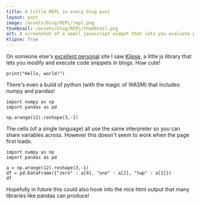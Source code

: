 ```yaml
---
title: A little REPL in every blog post
layout: post
image: /assets/blog/REPL/repl.png
thumbnail: /assets/blog/REPL/thumbnail.png
alt: A screenshot of a small javascript widget that lets you evaluate python code. It's showing some numpy code and its evaluated output.
klipse: True
---
```


On someone else's [excellent personal](http://lambdafunk.com/) site I saw [Klipse](https://github.com/viebel/klipse), a little js library that lets you modify and execute code snippets in blogs. How cute!

```klipse-python
print("Hello, world!")
```

There's even a build of python (with the magic of WASM) that includes numpy and pandas!

```klipse-python
import numpy as np
import pandas as pd

np.arange(12).reshape(3,-1)
```

The cells (of a single language) all use the same interpreter so you can share variables across. However this doesn't seem to work when the page first loads.

```klipse-python
import numpy as np
import pandas as pd

a = np.arange(12).reshape(3,-1)
df = pd.DataFrame({"zero" : a[0], "one" : a[2], "twp" : a[2]})
df
```

Hopefully in future this could also hook into the nice html output that many libraries like pandas can produce!